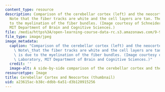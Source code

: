 ```yaml
---
content_type: resource
description: Comparison of the cerebellar cortex (left) and the neocortex (right).
  Note that the fiber tracks are white and the cell layers are tan. The white is due
  to the myelination of the fiber bundles. (Image courtesy of Schneider Laboratory,
  MIT Department of Brain and Cognitive Sciences.)
file: /media/https%3A/open-learning-course-data-rc.s3.amazonaws.com/9-97-introduction-to-neuroanatomy-january-iap-2003/a23615acb38cddbb6a51d3b120915256_9-97iap03-th.jpg
file_type: image/jpeg
image_metadata:
  caption: "Comparison of the cerebellar cortex (left) and the neocortex (right).\
    \ Note\_that the fiber tracks are white and the cell layers are tan. The white\
    \ is due to the myelination of the fiber bundles. (Image courtesy of Schneider\
    \ Laboratory, MIT Department of Brain and Cognitive Sciences.)"
  credit: ''
  image-alt: A side-by-side comparison of the cerebellar cortex and the neocortex.
resourcetype: Image
title: Cerebellar Cortex and Neocortex (thumbnail)
uid: a23615ac-b38c-ddbb-6a51-d3b120915256
---
```

